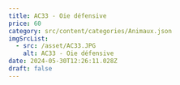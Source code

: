 ```yaml
---
title: AC33 - Oie défensive
price: 60
category: src/content/categories/Animaux.json
imgSrcList:
  - src: /asset/AC33.JPG
    alt: AC33 - Oie défensive
date: 2024-05-30T12:26:11.028Z
draft: false
---
```



